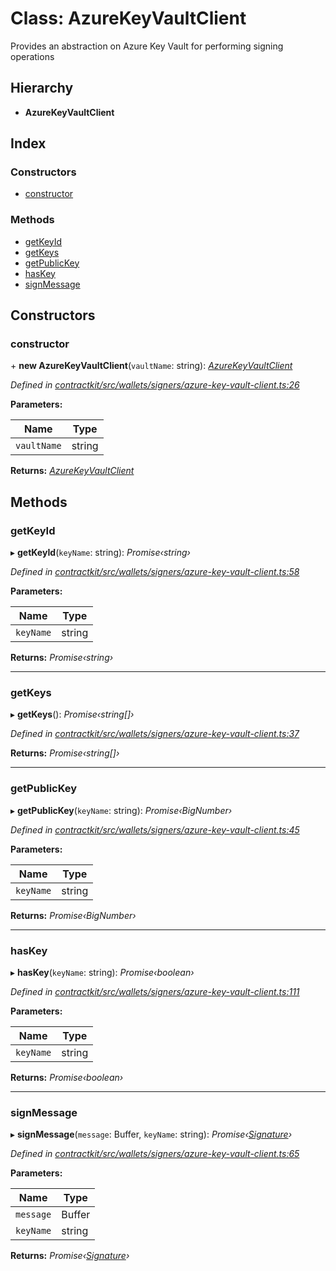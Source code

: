 # Class: AzureKeyVaultClient

Provides an abstraction on Azure Key Vault for performing signing operations

## Hierarchy

* **AzureKeyVaultClient**

## Index

### Constructors

* [constructor](_wallets_signers_azure_key_vault_client_.azurekeyvaultclient.md#constructor)

### Methods

* [getKeyId](_wallets_signers_azure_key_vault_client_.azurekeyvaultclient.md#getkeyid)
* [getKeys](_wallets_signers_azure_key_vault_client_.azurekeyvaultclient.md#getkeys)
* [getPublicKey](_wallets_signers_azure_key_vault_client_.azurekeyvaultclient.md#getpublickey)
* [hasKey](_wallets_signers_azure_key_vault_client_.azurekeyvaultclient.md#haskey)
* [signMessage](_wallets_signers_azure_key_vault_client_.azurekeyvaultclient.md#signmessage)

## Constructors

###  constructor

\+ **new AzureKeyVaultClient**(`vaultName`: string): *[AzureKeyVaultClient](_wallets_signers_azure_key_vault_client_.azurekeyvaultclient.md)*

*Defined in [contractkit/src/wallets/signers/azure-key-vault-client.ts:26](https://github.com/celo-org/celo-monorepo/blob/master/packages/contractkit/src/wallets/signers/azure-key-vault-client.ts#L26)*

**Parameters:**

Name | Type |
------ | ------ |
`vaultName` | string |

**Returns:** *[AzureKeyVaultClient](_wallets_signers_azure_key_vault_client_.azurekeyvaultclient.md)*

## Methods

###  getKeyId

▸ **getKeyId**(`keyName`: string): *Promise‹string›*

*Defined in [contractkit/src/wallets/signers/azure-key-vault-client.ts:58](https://github.com/celo-org/celo-monorepo/blob/master/packages/contractkit/src/wallets/signers/azure-key-vault-client.ts#L58)*

**Parameters:**

Name | Type |
------ | ------ |
`keyName` | string |

**Returns:** *Promise‹string›*

___

###  getKeys

▸ **getKeys**(): *Promise‹string[]›*

*Defined in [contractkit/src/wallets/signers/azure-key-vault-client.ts:37](https://github.com/celo-org/celo-monorepo/blob/master/packages/contractkit/src/wallets/signers/azure-key-vault-client.ts#L37)*

**Returns:** *Promise‹string[]›*

___

###  getPublicKey

▸ **getPublicKey**(`keyName`: string): *Promise‹BigNumber›*

*Defined in [contractkit/src/wallets/signers/azure-key-vault-client.ts:45](https://github.com/celo-org/celo-monorepo/blob/master/packages/contractkit/src/wallets/signers/azure-key-vault-client.ts#L45)*

**Parameters:**

Name | Type |
------ | ------ |
`keyName` | string |

**Returns:** *Promise‹BigNumber›*

___

###  hasKey

▸ **hasKey**(`keyName`: string): *Promise‹boolean›*

*Defined in [contractkit/src/wallets/signers/azure-key-vault-client.ts:111](https://github.com/celo-org/celo-monorepo/blob/master/packages/contractkit/src/wallets/signers/azure-key-vault-client.ts#L111)*

**Parameters:**

Name | Type |
------ | ------ |
`keyName` | string |

**Returns:** *Promise‹boolean›*

___

###  signMessage

▸ **signMessage**(`message`: Buffer, `keyName`: string): *Promise‹[Signature](_wallets_signers_azure_key_vault_client_.signature.md)›*

*Defined in [contractkit/src/wallets/signers/azure-key-vault-client.ts:65](https://github.com/celo-org/celo-monorepo/blob/master/packages/contractkit/src/wallets/signers/azure-key-vault-client.ts#L65)*

**Parameters:**

Name | Type |
------ | ------ |
`message` | Buffer |
`keyName` | string |

**Returns:** *Promise‹[Signature](_wallets_signers_azure_key_vault_client_.signature.md)›*
